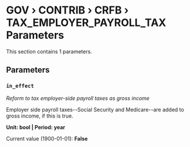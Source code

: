 # GOV › CONTRIB › CRFB › TAX_EMPLOYER_PAYROLL_TAX Parameters

This section contains 1 parameters.

## Parameters

### `in_effect`
*Reform to tax employer-side payroll taxes as gross income*

Employer side payroll taxes--Social Security and Medicare--are added to gross income, if this is true.

**Unit: bool | Period: year**

Current value (1900-01-01): **False**

